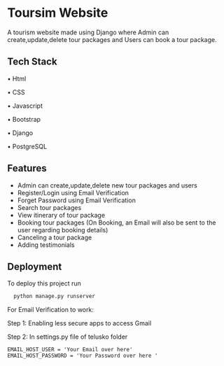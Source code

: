 # Toursim Website

A tourism website made using Django where Admin can
create,update,delete tour packages and Users can book a
tour package.





## Tech Stack

• Html

• CSS

• Javascript

• Bootstrap

• Django

• PostgreSQL

  
## Features

- Admin can create,update,delete new tour packages and users 
- Register/Login using Email Verification
- Forget Password using Email Verification
- Search tour packages 
- View itinerary of tour package 
- Booking tour packages (On Booking, an Email will also be sent to the user regarding booking details)
- Canceling a tour package
- Adding testimonials





  
## Deployment

To deploy this project run

```bash
  python manage.py runserver
```

For Email Verification to work:

Step 1: Enabling less secure apps to access Gmail

Step 2:
In settings.py file of telusko folder

    EMAIL_HOST_USER = 'Your Email over here'
    EMAIL_HOST_PASSWORD = 'Your Password over here '
